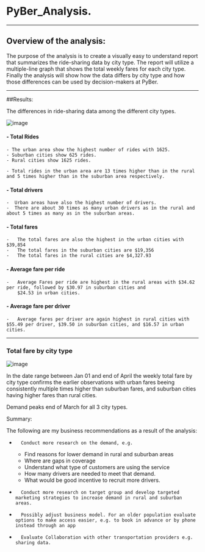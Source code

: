# PyBer_Analysis.
___
## Overview of the analysis:

The purpose of the analysis is to create a visually easy to understand report that summarizes the ride-sharing data by city type. 
The report will utilize a multiple-line graph that shows the total weekly fares for each city type. 
Finally the analysis will show how the data differs by city type and how those differences can be used by decision-makers at PyBer.
___
##Results:

The differences in ride-sharing data among the different city types. 



![image](https://user-images.githubusercontent.com/91682586/141694416-9d3ff3de-9b46-4301-8e89-68c6695c0604.png)

#### - Total Rides

    - The urban area show the highest number of rides with 1625.
    - Suburban cities show 625 rides.
    - Rural cities show 1625 rides.

    - Total rides in the urban area are 13 times higher than in the rural and 5 times higher than in the suburban area respectively.

#### - Total drivers

    -  Urban areas have also the highest number of drivers.
    -  There are about 30 times as many urban drivers as in the rural and about 5 times as many as in the suburban areas.

#### - Total fares

    -   The total fares are also the highest in the urban cities with $39,854
    -   The total fares in the suburban cities are $19,356
    -   The total fares in the rural cities are $4,327.93
    
       
#### - Average fare per ride 

    -   Average Fares per ride are highest in the rural areas with $34.62 per ride, followed by $30.97 in suburban cities and
        $24.53 in urban cities.

#### - Average fare per driver

    -   Average fares per driver are again highest in rural cities with $55.49 per driver, $39.50 in suburban cities, and $16.57 in urban cities.
___
### Total fare by city type 

![image](https://user-images.githubusercontent.com/91682586/141694474-229b85a9-d45d-4725-903f-2dc2ca522210.png)

In the date range between Jan 01  and end of April the weekly total fare by city type confirms the earlier observations with
urban fares beeing consistently multiple times higher than suburban fares, and suburban cities having higher fares than rural cities.

Demand peaks end of March for all 3 city types.


Summary:

The following are my business recommendations as a result of the analysis:

-       Conduct more research on the demand, e.g.
    -   Find reasons for lower demand in rural and suburban areas  
    -   Where are gaps in coverage
    -   Understand what type of customers are using  the service
    -   How many drivers are needed to meet that demand.
    -   What would be good incentive to recruit more drivers. 
    
-       Conduct more research on target group and develop targeted marketing strategies to increase demand in rural and suburban areas.
  
-       Possibly adjust business model. For an older population evaluate options to make access easier, e.g. to book in advance or by phone instead through an app
 
-       Evaluate Collaboration with other transportation providers e.g. sharing data. 
   
   
    
    
    
    


    
